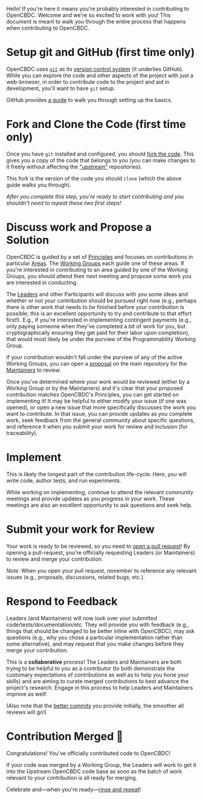 Hello!
If you're here it means you're probably interested in contributing to OpenCBDC.
Welcome and we're so excited to work with you!
This document is meant to walk you through the entire process that happens when contributing to OpenCBDC.

# Setup git and GitHub (first time only)

OpenCBDC uses [`git`](https://git-scm.com/book/en/v2/Git-Internals-Git-References) as its [version control system](https://en.wikipedia.org/wiki/Version_control) (it underlies GitHub).
While you can explore the code and other aspects of the project with just a web-browser, in order to contribute code to the project and aid in development, you'll want to have `git` setup.

GitHub provides [a guide](https://docs.github.com/en/get-started/quickstart/set-up-git) to walk you through setting up the basics.

# Fork and Clone the Code (first time only)

Once you have `git` installed and configured, you should [fork the code](https://docs.github.com/en/get-started/quickstart/fork-a-repo).
This gives you a copy of the code that belongs to you (you can make changes to it freely without affecting the [“upstream”](https://stackoverflow.com/questions/2739376/definition-of-downstream-and-upstream/2739476#2739476) repositories).

This fork is the version of the code you should `clone` (which the above guide walks you through).

*After you complete this step, you're ready to start contributing and you shouldn't need to repeat these two first steps!*

# Discuss work and Propose a Solution

OpenCBDC is guided by a set of [Principles](contributing.md#OpenCBDCs-Guiding-Principles) and focuses on contributions in particular [Areas](contributing.md#Identified-Areas-of-Research).
The [Working Groups](contributing.md#The-Hub-and-Spoke-Model) each guide one of these areas.
If you're interested in contributing to an area guided by one of the Working Groups, you should attend their next meeting and propose some work you are interested in conducting.

The [Leaders](contributing.md#Leader) and other Participants will discuss with you some ideas and whether or not your contribution should be pursued right now (e.g., perhaps there is other work that needs to be finished before your contribution is possible; this is an excellent opportunity to try and contribute to that effort first!).
E.g., if you're interested in implementing contingent payments (e.g., only paying someone when they've completed a bit of work for you, but cryptographically ensuring they get paid for their labor upon completion), that would most likely be under the purview of the Programmability Working Group.

If your contribution wouldn't fall under the purview of any of the active Working Groups, you can open a [proposal](https://github.com/mit-dci/opencbdc-tx/labels/feedback%2Fproposal) on the main repository for the [Maintainers](contributing.md#Maintainer) to review.

Once you've determined where your work would be reviewed (either by a Working Group or by the Maintainers) and it's clear that your proposed contribution matches OpenCBDC's Principles, you can get started on implementing it!
It may be helpful to either modify your issue (if one was opened), or open a new issue that more specifically discusses the work you want to contribute.
In that issue, you can provide updates as you complete work, seek feedback from the general community about specific questions, and reference it when you submit your work for review and inclusion (for traceability).

# Implement

This is likely the longest part of the contribution life-cycle.
Here, you will write code, author tests, and run experiments.

While working on implementing, continue to attend the relevant community meetings and provide updates as you progress in your work.
These meetings are also an excellent opportunity to ask questions and seek help.

# Submit your work for Review

Your work is ready to be reviewed, so you need to [open a pull request](https://docs.github.com/en/github/collaborating-with-pull-requests/proposing-changes-to-your-work-with-pull-requests/creating-a-pull-request)!
By opening a pull-request, you're officially requesting Leaders (or Maintainers) to review and merge your contribution.

*Note*: When you open your pull request, remember to reference any relevant issues (e.g., proposals, discussions, related bugs, etc.).

# Respond to Feedback

Leaders (and Maintainers) will now look over your submitted code/tests/documentation/etc.
They will provide you with feedback (e.g., things that should be changed to be better inline with OpenCBDC), may ask questions (e.g., why you chose a particular implementation rather than some alternative), and may request that you make changes before they merge your contribution.

This is a **collaborative** process!
The Leaders and Maintainers are both trying to be helpful to you as a contributor (to both demonstrate the customary expectations of contributions as well as to help you hone your skills) and are aiming to curate merged contributions to best advance the project's research.
Engage in this process to help Leaders and Maintainers improve as well!

(Also note that the [better commits](getting-started.md#what-does-a-good-commit-look-like) you provide initially, the smoother all reviews will go!)

# Contribution Merged :tada:

Congratulations!
You've officially contributed code to OpenCBDC!

If your code was merged by a Working Group, the Leaders will work to get it into the Upstream OpenCBDC code base as soon as the batch of work relevant to your contribution is all ready for merging.

Celebrate and—when you're ready—[rinse and repeat](#Discuss-work-and-Propose-a-Solution)!
